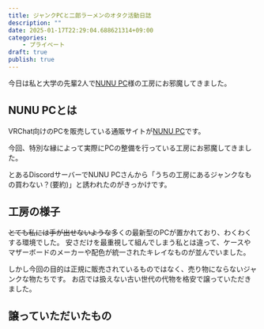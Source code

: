 ```yaml
---
title: ジャンクPCと二郎ラーメンのオタク活動日誌
description: ""
date: 2025-01-17T22:29:04.688621314+09:00
categories:
    - プライベート
draft: true
publish: true
---
```


今日は私と大学の先輩2人で[NUNU PC](https://www.nunupc.com/)様の工房にお邪魔してきました。

## NUNU PCとは

VRChat向けのPCを販売している通販サイトが[NUNU PC](https://www.nunupc.com/)です。

今回、特別な縁によって実際にPCの整備を行っている工房にお邪魔してきました。

とあるDiscordサーバーでNUNU PCさんから「うちの工房にあるジャンクなもの買わない？(要約)」と誘われたのがきっかけです。

## 工房の様子

~~とても私には手が出せないような~~多くの最新型のPCが置かれており、わくわくする環境でした。
安さだけを最重視して組んでしまう私とは違って、ケースやマザーボードのメーカーや配色が統一されたキレイなものが並んでいました。

しかし今回の目的は正規に販売されているものではなく、売り物にならないジャンクな物たちです。
お店では扱えない古い世代の代物を格安で譲っていただきました。

## 譲っていただいたもの
